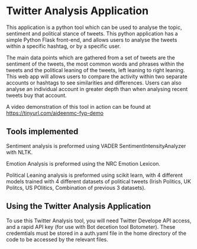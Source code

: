 # Twitter Analysis Application 

This application is a python tool which can be used to analyse the topic, sentiment and political stance of tweets. 
This python application has a simple Python Flask front-end, and allows users to analyse the tweets within a specific hashtag, or by a specific user. 

The main data points which are gathered from a set of tweets are the sentiment of the tweets, the most common words and phrases within the tweets and the political leaning of the tweets, left leaning to right leaning. This web app will allows users to compare the activity within two separate accounts or hashtags to see similarities and differences. Users can also analyse an individual account in greater depth than when analysing recent tweets buy that account. 

A video demonstration of this tool in action can be found at https://tinyurl.com/aideenmc-fyp-demo 

## Tools implemented

Sentiment analysis is preformed using VADER SentimentIntensityAnalyzer with NLTK.

Emotion Analysis is preformed using the NRC Emotion Lexicon.

Political Leaning analysis is preformed using scikit learn, with 4 different models trained with 4 different datasets of political tweets 
(Irish Politics, UK Politcs, US POlitics, Combination of previous 3 datasets).

## Using the Twitter Analysis Application 

To use this Twitter Analysis tool, you will need Twitter Develope API access, and a rapid API key (for use with Bot decetion tool Botometer).
These credemtials must be stored in a auth.yaml file in the home directory of the code to be accessed by the relevant files. 
